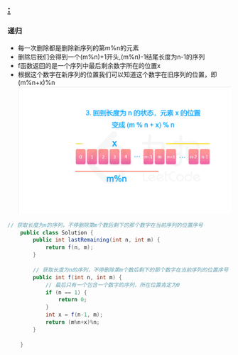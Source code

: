[:](https://leetcode-cn.com/problems/yuan-quan-zhong-zui-hou-sheng-xia-de-shu-zi-lcof/)
---
### 递归
* 每一次删除都是删除新序列的第m%n的元素
* 删除后我们会得到一个(m%n)+1开头,(m%n)-1结尾长度为n-1的序列
* f函数返回的是一个序列中最后剩余数字所在的位置x
* 根据这个数字在新序列的位置我们可以知道这个数字在旧序列的位置，即(m%n+x)%n
![](.Method_images/f22429e1.png)
```java
// 获取长度为n的序列，不停删除第m个数后剩下的那个数字在当前序列的位置序号
    public class Solution {
        public int lastRemaining(int n, int m) {
            return f(n, m);
        }
    
        // 获取长度为n的序列，不停删除第m个数后剩下的那个数字在当前序列的位置序号
        public int f(int n, int m) {
            // 最后只有一个包含一个数字的序列，所在位置肯定为0
            if (n == 1) {
                return 0;
            }
            int x = f(n-1, m);
            return (m%n+x)%n;
        }
    
    }
```